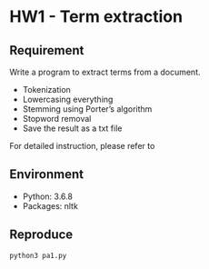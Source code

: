 # HW1 - Term extraction

## Requirement
Write a program to extract terms from a document.
- Tokenization
- Lowercasing everything
- Stemming using Porter’s algorithm
- Stopword removal
- Save the result as a txt file

For detailed instruction, please refer to 

## Environment
- Python: 3.6.8
- Packages: nltk

## Reproduce
```bash
python3 pa1.py
```